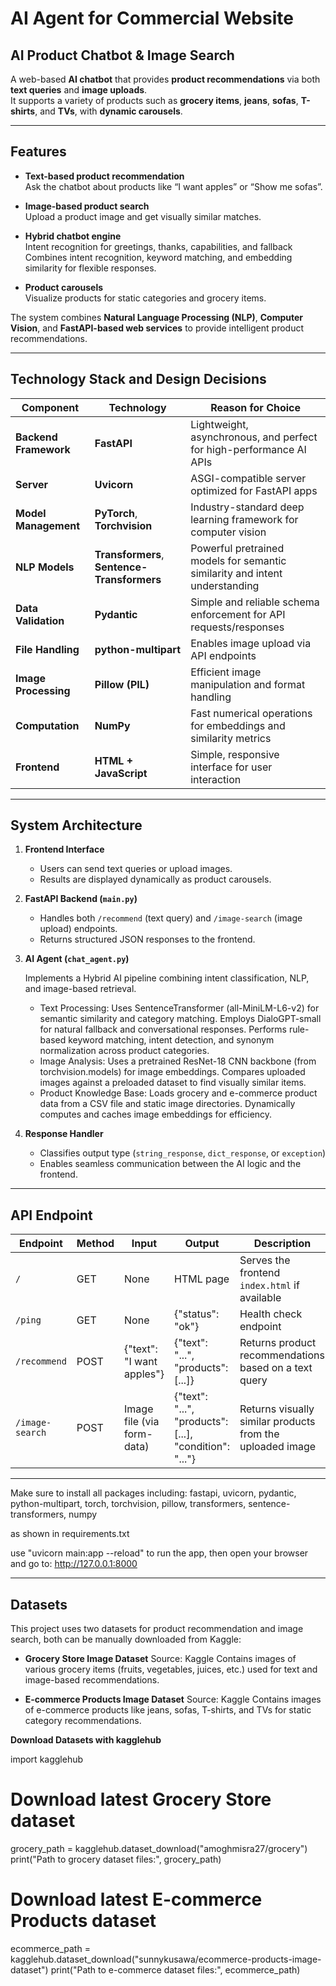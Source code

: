 # AI Agent for Commercial Website

## AI Product Chatbot & Image Search

A web-based **AI chatbot** that provides **product recommendations** via both **text queries** and **image uploads**.  
It supports a variety of products such as **grocery items**, **jeans**, **sofas**, **T-shirts**, and **TVs**, with **dynamic carousels**.

---

## Features

- **Text-based product recommendation**  
  Ask the chatbot about products like “I want apples” or “Show me sofas”.

- **Image-based product search**  
  Upload a product image and get visually similar matches.

- **Hybrid chatbot engine**  
  Intent recognition for greetings, thanks, capabilities, and fallback  
  Combines intent recognition, keyword matching, and embedding similarity for flexible responses.


- **Product carousels**  
  Visualize products for static categories and grocery items.

The system combines **Natural Language Processing (NLP)**, **Computer Vision**, and **FastAPI-based web services** to provide intelligent product recommendations.

---

## Technology Stack and Design Decisions

| Component               | Technology  | Reason for Choice |
|-------------------------|-------------|-------------------|
| **Backend Framework**   | **FastAPI** | Lightweight, asynchronous, and perfect for high-performance AI APIs |
| **Server**              | **Uvicorn** | ASGI-compatible server optimized for FastAPI apps |
| **Model Management**    | **PyTorch**, **Torchvision** | Industry-standard deep learning framework for computer vision |
| **NLP Models**          | **Transformers**, **Sentence-Transformers** | Powerful pretrained models for semantic similarity and intent understanding |
| **Data Validation**     | **Pydantic** | Simple and reliable schema enforcement for API requests/responses |
| **File Handling**       | **python-multipart** | Enables image upload via API endpoints |
| **Image Processing**    | **Pillow (PIL)** | Efficient image manipulation and format handling |
| **Computation**         | **NumPy** | Fast numerical operations for embeddings and similarity metrics |
| **Frontend**            | **HTML + JavaScript** | Simple, responsive interface for user interaction |

---

## System Architecture


1. **Frontend Interface**  
   - Users can send text queries or upload images.  
   - Results are displayed dynamically as product carousels.  

2. **FastAPI Backend (`main.py`)**  
   - Handles both `/recommend` (text query) and `/image-search` (image upload) endpoints.  
   - Returns structured JSON responses to the frontend.  

3. **AI Agent (`chat_agent.py`)**  
  
   Implements a Hybrid AI pipeline combining intent classification, NLP, and image-based retrieval.

   - Text Processing: 
      Uses SentenceTransformer (all-MiniLM-L6-v2) for semantic similarity and category matching. 
      Employs DialoGPT-small for natural fallback and conversational responses.
      Performs rule-based keyword matching, intent detection, and synonym normalization across product categories.
   - Image Analysis:
      Uses a pretrained ResNet-18 CNN backbone (from torchvision.models) for image embeddings.
      Compares uploaded images against a preloaded dataset to find visually similar items.
   - Product Knowledge Base:
      Loads grocery and e-commerce product data from a CSV file and static image directories.
      Dynamically computes and caches image embeddings for efficiency.

4. **Response Handler**  
   - Classifies output type (`string_response`, `dict_response`, or `exception`)  
   - Enables seamless communication between the AI logic and the frontend.

---

## API Endpoint

| Endpoint        | Method | Input                       | Output                                                   | Description                                               |
| --------------- | ------ | --------------------------- | -------------------------------------------------------- | --------------------------------------------------------- |
| `/`             | GET    | None                        | HTML page                                                | Serves the frontend `index.html` if available             |
| `/ping`         | GET    | None                        | {"status": "ok"}                                         | Health check endpoint                                     |
| `/recommend`    | POST   | {"text": "I want apples"}   | {"text": "...", "products": [...]}                       | Returns product recommendations based on a text query     |
| `/image-search` | POST   | Image file (via form-data)  | {"text": "...", "products": [...], "condition": "..."}   | Returns visually similar products from the uploaded image |

---

Make sure to install all packages including:
 fastapi, uvicorn, pydantic, python-multipart, torch, torchvision, pillow, transformers, sentence-transformers, numpy 

as shown in requirements.txt

use "uvicorn main:app --reload" to run the app,
then open your browser and go to: http://127.0.0.1:8000

---

## Datasets

This project uses two datasets for product recommendation and image search, both can be manually downloaded from Kaggle:

 - **Grocery Store Image Dataset**   Source: Kaggle
   Contains images of various grocery items (fruits, vegetables, juices, etc.) used for text and image-based recommendations.

 - **E-commerce Products Image Dataset**   Source: Kaggle
   Contains images of e-commerce products like jeans, sofas, T-shirts, and TVs for static category recommendations.

**Download Datasets with kagglehub**

import kagglehub

# Download latest Grocery Store dataset
grocery_path = kagglehub.dataset_download("amoghmisra27/grocery")
print("Path to grocery dataset files:", grocery_path)

# Download latest E-commerce Products dataset
ecommerce_path = kagglehub.dataset_download("sunnykusawa/ecommerce-products-image-dataset")
print("Path to e-commerce dataset files:", ecommerce_path)
